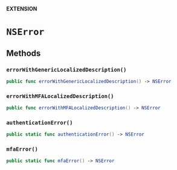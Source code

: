 **EXTENSION**

# `NSError`

## Methods
### `errorWithGenericLocalizedDescription()`

```swift
public func errorWithGenericLocalizedDescription() -> NSError
```

### `errorWithMFALocalizedDescription()`

```swift
public func errorWithMFALocalizedDescription() -> NSError
```

### `authenticationError()`

```swift
public static func authenticationError() -> NSError
```

### `mfaError()`

```swift
public static func mfaError() -> NSError
```
